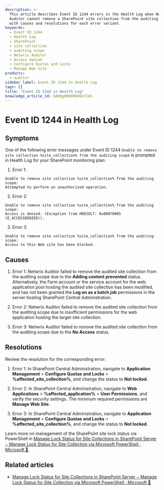 ```yaml
---
description: >-
  This article describes Event ID 1244 errors in the Health Log when Netwrix
  Auditor cannot remove a SharePoint site collection from the auditing scope,
  with causes and resolutions for each error variant.
keywords:
  - Event ID 1244
  - Health Log
  - SharePoint
  - site collection
  - auditing scope
  - Netwrix Auditor
  - Access denied
  - Configure Quotas and Locks
  - Manage Web Site
products:
  - auditor
sidebar_label: Event ID 1244 in Health Log
tags: []
title: "Event ID 1244 in Health Log"
knowledge_article_id: kA00g000000H9cVCAS
---
```


# Event ID 1244 in Health Log

## Symptoms

One of the following error messages under Event ID 1244 `Unable to remove site collection %site_collection% from the auditing scope` is prompted in Health Log for your SharePoint monitoring plan:

1. Error 1:

```text
Unable to remove site collection %site_collection% from the auditing scope:
Attempted to perform an unauthorized operation.
```

2. Error 2:

```text
Unable to remove site collection %site_collection% from the auditing scope:
Access is denied. (Exception from HRESULT: 0x80070005 (E_ACCESSDENIED)).
```

3. Error 3:

```text
Unable to remove site collection %site_collection% from the auditing scope:
Access to this Web site has been blocked.
```

## Causes

1. Error 1: Netwrix Auditor failed to remove the audited site collection from the auditing scope due to the **Adding content prevented** status. Alternatively, the Farm account or the service account for the web application pool hosting the audited site collection has been modified, and has not been granted the **Log on as a batch job** permissions in the server hosting SharePoint Central Administration.

2. Error 2: Netwrix Auditor failed to remove the audited site collection from the auditing scope due to insufficient permissions for the web application hosting the target site collection.

3. Error 3: Netwrix Auditor failed to remove the audited site collection from the auditing scope due to the **No Access** status.

## Resolutions

Review the resolution for the corresponding error:

1. Error 1: In SharePoint Central Administration, navigate to **Application Management** > **Configure Quotas and Locks** > **%affected_site_collection%**, and change the status to **Not locked**.

2. Error 2: In SharePoint Central Administration, navigate to **Web Applications** > **%affected_application%** > **User Permissions**, and verify the security settings. The minimum required permissions are **Manage Web Site**.

3. Error 3: In SharePoint Central Administration, navigate to **Application Management** > **Configure Quotas and Locks** > **%affected_site_collection%**, and change the status to **Not locked**.

Learn more on management of the SharePoint site lock status via PowerShell in [Manage Lock Status for Site Collections in SharePoint Server − Manage Lock Status for Site Collection via Microsoft PowerShell ⸱ Microsoft 🤝](https://learn.microsoft.com/en-us/sharepoint/sites/manage-the-lock-status-for-site-collections#manage-the-lock-status-for-a-site-collection-by-using-microsoft-powershell).

## Related articles

- [Manage Lock Status for Site Collections in SharePoint Server − Manage Lock Status for Site Collection via Microsoft PowerShell ⸱ Microsoft 🤝](https://learn.microsoft.com/en-us/sharepoint/sites/manage-the-lock-status-for-site-collections#manage-the-lock-status-for-a-site-collection-by-using-microsoft-powershell)
